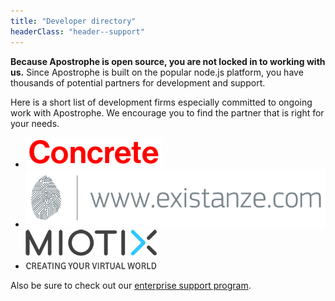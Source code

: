 ```yaml
---
title: "Developer directory"
headerClass: "header--support"
---
```


**Because Apostrophe is open source, you are not locked in to working with us.** Since Apostrophe is built on the popular node.js platform, you have thousands of potential partners for development and support.

Here is a short list of development firms especially committed to ongoing work with Apostrophe. We encourage you to find the partner that is right for your needs.

<ul class="developer-directory">
  <li><a href="http://concrete.ca"><img alt="Concrete" src="/images/developers/concrete.png" /></a></li>
  <li><a href="http://www.existanze.com"><img alt="Existanze" src="/images/developers/existanze.png" /></a></li>
  <li><a href="http://www.miotix.com"><img alt="Miotix" src="/images/developers/miotix.png" /></a></li>
  <!-- <li><a href="http://www.ryanwatts.me"><img alt="Ryan Watts" src="images/developers/ryan-watts.png" /></a></li> -->
</ul>

Also be sure to check out our [enterprise support program](enterprise-support.html).
